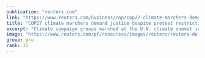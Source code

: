 ```yaml
---
publication: "reuters.com"
link: "https://www.reuters.com/business/cop/cop27-climate-marchers-demand-justice-despite-protest-restrictions-2022-11-12/"
title: "COP27 climate marchers demand justice despite protest restrictions"
excerpt: "Climate campaign groups marched at the U.N. climate summit in Sharm el-Sheikh on Saturday, calling for reparations for rising 'loss and damage' caused by global warming, under the watchful eye of secu"
image: "https://www.reuters.com/pf/resources/images/reuters/reuters-default.png?d=120"
group: pro
rank: 15
---
```

